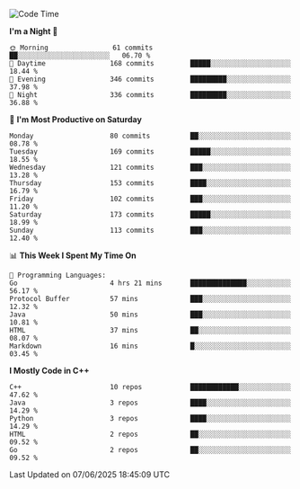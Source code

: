 <!--START_SECTION:waka-->
![Code Time](http://img.shields.io/badge/Code%20Time-394%20hrs%2036%20mins-blue)

**I'm a Night 🦉** 

```text
🌞 Morning                61 commits          ██░░░░░░░░░░░░░░░░░░░░░░░   06.70 % 
🌆 Daytime                168 commits         █████░░░░░░░░░░░░░░░░░░░░   18.44 % 
🌃 Evening                346 commits         █████████░░░░░░░░░░░░░░░░   37.98 % 
🌙 Night                  336 commits         █████████░░░░░░░░░░░░░░░░   36.88 % 
```
📅 **I'm Most Productive on Saturday** 

```text
Monday                   80 commits          ██░░░░░░░░░░░░░░░░░░░░░░░   08.78 % 
Tuesday                  169 commits         █████░░░░░░░░░░░░░░░░░░░░   18.55 % 
Wednesday                121 commits         ███░░░░░░░░░░░░░░░░░░░░░░   13.28 % 
Thursday                 153 commits         ████░░░░░░░░░░░░░░░░░░░░░   16.79 % 
Friday                   102 commits         ███░░░░░░░░░░░░░░░░░░░░░░   11.20 % 
Saturday                 173 commits         █████░░░░░░░░░░░░░░░░░░░░   18.99 % 
Sunday                   113 commits         ███░░░░░░░░░░░░░░░░░░░░░░   12.40 % 
```


📊 **This Week I Spent My Time On** 

```text
💬 Programming Languages: 
Go                       4 hrs 21 mins       ██████████████░░░░░░░░░░░   56.17 % 
Protocol Buffer          57 mins             ███░░░░░░░░░░░░░░░░░░░░░░   12.32 % 
Java                     50 mins             ███░░░░░░░░░░░░░░░░░░░░░░   10.81 % 
HTML                     37 mins             ██░░░░░░░░░░░░░░░░░░░░░░░   08.07 % 
Markdown                 16 mins             █░░░░░░░░░░░░░░░░░░░░░░░░   03.45 % 
```

**I Mostly Code in C++** 

```text
C++                      10 repos            ████████████░░░░░░░░░░░░░   47.62 % 
Java                     3 repos             ████░░░░░░░░░░░░░░░░░░░░░   14.29 % 
Python                   3 repos             ████░░░░░░░░░░░░░░░░░░░░░   14.29 % 
HTML                     2 repos             ██░░░░░░░░░░░░░░░░░░░░░░░   09.52 % 
Go                       2 repos             ██░░░░░░░░░░░░░░░░░░░░░░░   09.52 % 
```




 Last Updated on 07/06/2025 18:45:09 UTC
<!--END_SECTION:waka-->
